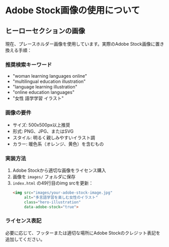 # Adobe Stock画像の使用について

## ヒーローセクションの画像

現在、プレースホルダー画像を使用しています。実際のAdobe Stock画像に置き換える手順：

### 推奨検索キーワード
- "woman learning languages online"
- "multilingual education illustration"
- "language learning illustration"
- "online education languages"
- "女性 語学学習 イラスト"

### 画像の要件
- サイズ: 500x500px以上推奨
- 形式: PNG、JPG、またはSVG
- スタイル: 明るく親しみやすいイラスト調
- カラー: 暖色系（オレンジ、黄色）を含むもの

### 実装方法
1. Adobe Stockから適切な画像をライセンス購入
2. 画像を `images/` フォルダに保存
3. `index.html` の49行目のimg srcを更新：
   ```html
   <img src="images/your-adobe-stock-image.jpg" 
        alt="多言語学習を楽しむ女性のイラスト" 
        class="hero-illustration"
        data-adobe-stock="true">
   ```

### ライセンス表記
必要に応じて、フッターまたは適切な場所にAdobe Stockのクレジット表記を追加してください。